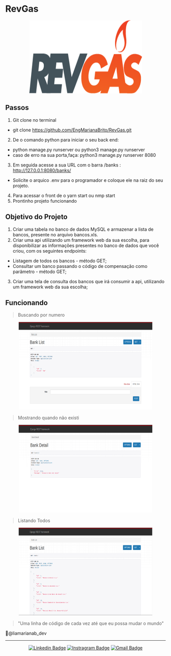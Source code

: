 # RevGas
<div align="center">
  <img src="https://github.com/EngMarianaBrito/RevGas/blob/main/image/logo.png" width="355" height="230" />
</div>

## Passos
1. Git clone no terminal
  - git clone https://github.com/EngMarianaBrito/RevGas.git
2. De o comando python para iniciar o seu back end:
  - python manage.py runserver ou python3 manage.py runserver
  - caso de erro na sua porta,faça: python3 manage.py runserver 8080 
3. Em seguida acesse a sua URL com o barra /banks : http://127.0.0.1:8080/banks/
  - Solicite o arquico .env para o programador e coloque ele na raiz do seu projeto.  
4. Para acessar o front de o yarn start ou nmp start
5. Prontinho projeto funcionando

## Objetivo do Projeto
1. Criar uma tabela no banco de dados MySQL e armazenar a lista de bancos, presente no arquivo bancos.xls.
2. Criar uma api utilizando um framework web da sua escolha, para disponibilizar as informações presentes no banco de dados que você criou, com os seguintes endpoints:
 - Listagem de todos os bancos - método GET;
 - Consultar um banco passando o código de compensação como parâmetro - método GET;
3. Criar uma tela de consulta dos bancos que irá consumir a api, utilizando um framework web da sua escolha;
  
## Funcionando  
>Buscando por numero
<div align="center">
  <img src="https://github.com/EngMarianaBrito/RevGas/blob/main/image/1.png" width="420" height="275" />
</div>

>Mostrando quando não existi
<div align="center">
  <img src="https://github.com/EngMarianaBrito/RevGas/blob/main/image/2.png" width="420" height="275" />
</div>

>Listando Todos
<div align="center">
  <img src="https://github.com/EngMarianaBrito/RevGas/blob/main/image/3.png" width="420" height="275" />
</div>

>"Uma linha de código de cada vez até que eu possa mudar o mundo"

📍@liamarianab_dev
<hr/>
<div align="center">

[![Linkedin Badge](https://img.shields.io/badge/-LinkedIn-060606?style=flat&labelColor=0D0D0D&logo=Linkedin&Color=white)](https://www.linkedin.com/in/ʟɪᴀ-ᴍᴀʀɪᴀɴᴀ-b105541a8)
[![Instragram Badge](https://img.shields.io/badge/-Instagram-060606?style=flat&labelColor=0D0D0D&logo=instagram&logoColor=white)](https://instagram.com/liamarianab.dev?igshid=18z5t37bme6y0)
[![Gmail Badge](https://img.shields.io/badge/-Gmaill-060606?style=flat&labelColor=0D0D0D&logo=Microsoft-Outlook&Color=white)](mailto:marianabrito1791@gmail.com)

</div>
